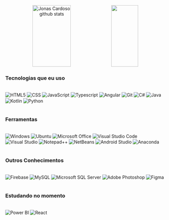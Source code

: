 <div align="center">  
  <img width="49%" height="195px" src="https://github-readme-stats.vercel.app/api?username=targinu&show_icons=true&count_private=true&hide_border=true&title_color=6551FF&icon_color=6551FF&text_color=c9d1d9&bg_color=0d1117" alt="Jonas Cardoso github stats" /> 
    <img width="41%" height="195px" src="https://github-readme-stats.vercel.app/api/top-langs/?username=targinu&layout=compact&hide_border=true&title_color=00bfbf&text_color=00bfbf&bg_color=0d1117" />
</div>

### Tecnologias que eu uso

<div style=display: iniline_block><br/>
<img align= "center" alt ="HTML5"src="https://img.shields.io/badge/HTML-239120?style=for-the-badge&logo=html5&logoColor=white">
<img align= "center" alt ="CSS"src="https://img.shields.io/badge/CSS3-1572B6?style=for-the-badge&logo=css3&logoColor=white">
<img align= "center" alt ="JavaScript"src="https://img.shields.io/badge/javascript-%23323330.svg?style=for-the-badge&logo=javascript&logoColor=%23F7DF1E">
<img align= "center" alt ="Typescript"src="https://img.shields.io/badge/TypeScript-007ACC?style=for-the-badge&logo=typescript&logoColor=white">
<img align= "center" alt ="Angular"src="https://img.shields.io/badge/angular-%23DD0031.svg?style=for-the-badge&logo=angular&logoColor=white">
<img align= "center" alt ="Git"src="https://img.shields.io/badge/git-%23F05033.svg?style=for-the-badge&logo=git&logoColor=white">
<img align= "center" alt ="C#"src="https://img.shields.io/badge/c%23-%23239120.svg?style=for-the-badge&logo=c-sharp&logoColor=white">
<img align= "center" alt ="Java"src="https://img.shields.io/badge/java-%23ED8B00.svg?style=for-the-badge&logo=openjdk&logoColor=white">
<img align= "center" alt ="Kotlin"src="https://img.shields.io/badge/kotlin-%237F52FF.svg?style=for-the-badge&logo=kotlin&logoColor=white">
<img align= "center" alt ="Python"src="https://img.shields.io/badge/python-3670A0?style=for-the-badge&logo=python&logoColor=ffdd54">
</div><br/>

### Ferramentas

<div style=display: iniline_block><br/>
<img align= "center" alt ="Windows"src="https://img.shields.io/badge/Windows-0078D6?style=for-the-badge&logo=windows&logoColor=white">
<img align= "center" alt ="Ubuntu"src="https://img.shields.io/badge/Ubuntu-E95420?style=for-the-badge&logo=ubuntu&logoColor=white">
<img align= "center" alt ="Microsoft Office"src="https://img.shields.io/badge/Microsoft_Office-D83B01?style=for-the-badge&logo=microsoft-office&logoColor=white">
<img align= "center" alt ="Visual Studio Code"src="https://img.shields.io/badge/Visual%20Studio%20Code-0078d7.svg?style=for-the-badge&logo=visual-studio-code&logoColor=white">
<img align= "center" alt ="Visual Studio"src="https://img.shields.io/badge/Visual%20Studio-5C2D91.svg?style=for-the-badge&logo=visual-studio&logoColor=white">
<img align= "center" alt ="Notepad++"src="https://img.shields.io/badge/Notepad++-90E59A.svg?style=for-the-badge&logo=notepad%2b%2b&logoColor=black">
<img align= "center" alt ="NetBeans"src="https://img.shields.io/badge/NetBeansIDE-1B6AC6.svg?style=for-the-badge&logo=apache-netbeans-ide&logoColor=white">
<img align= "center" alt ="Android Studio"src="https://img.shields.io/badge/Android%20Studio-3DDC84.svg?style=for-the-badge&logo=android-studio&logoColor=white">
<img align= "center" alt ="Anaconda"src="https://img.shields.io/badge/Anaconda-%2344A833.svg?style=for-the-badge&logo=anaconda&logoColor=white">
</div><br/>

### Outros Conhecimentos

<div style=display: iniline_block><br/>
<img align= "center" alt ="Firebase"src="https://img.shields.io/badge/Firebase-039BE5?style=for-the-badge&logo=Firebase&logoColor=white">
<img align= "center" alt ="MySQL"src="https://img.shields.io/badge/mysql-%2300f.svg?style=for-the-badge&logo=mysql&logoColor=white">
<img align= "center" alt ="Microsoft SQL Server"src="https://img.shields.io/badge/Microsoft%20SQL%20Server-CC2927?style=for-the-badge&logo=microsoft%20sql%20server&logoColor=white">
<img align= "center" alt ="Adobe Photoshop"src="https://img.shields.io/badge/adobe%20photoshop-%2331A8FF.svg?style=for-the-badge&logo=adobe%20photoshop&logoColor=white">
<img align= "center" alt ="Figma"src="https://img.shields.io/badge/figma-%23F24E1E.svg?style=for-the-badge&logo=figma&logoColor=white">
</div><br/>

### Estudando no momento
<div style=display: iniline_block><br/>
  <img align= "center" alt ="Power BI"src="https://img.shields.io/badge/power_bi-F2C811?style=for-the-badge&logo=powerbi&logoColor=black">
  <img align= "center" alt ="React"src="https://img.shields.io/badge/react-%2320232a.svg?style=for-the-badge&logo=react&logoColor=%2361DAFB">
</div><br/>
